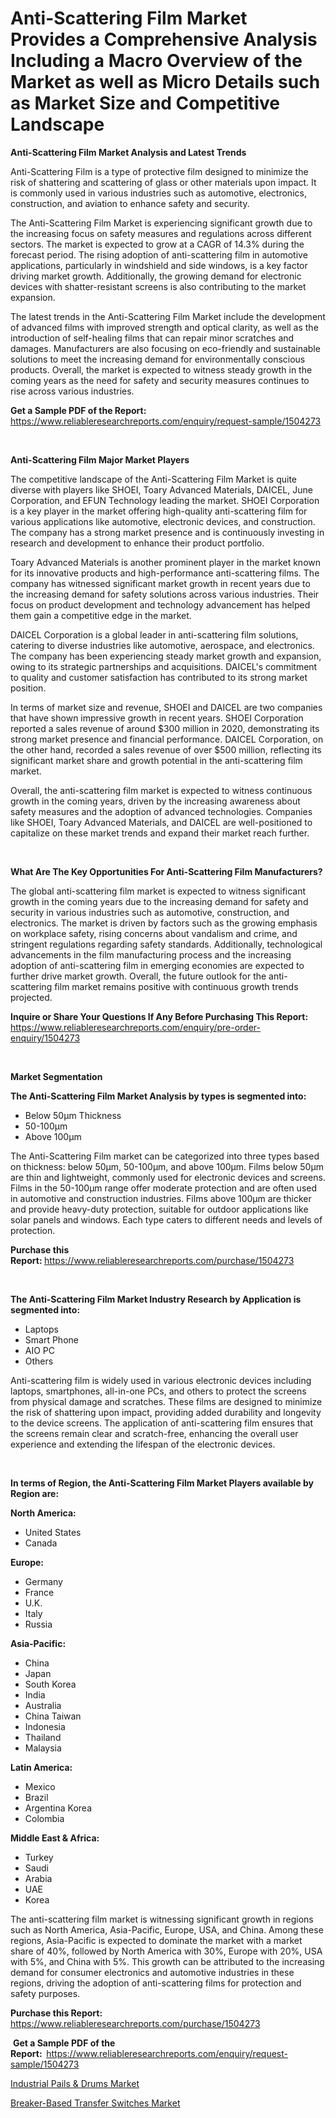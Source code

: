 <p><h1>Anti-Scattering Film Market Provides a Comprehensive Analysis Including a Macro Overview of the Market as well as Micro Details such as Market Size and Competitive Landscape</h1></p><p><strong>Anti-Scattering Film Market Analysis and Latest Trends</strong></p>
<p><p>Anti-Scattering Film is a type of protective film designed to minimize the risk of shattering and scattering of glass or other materials upon impact. It is commonly used in various industries such as automotive, electronics, construction, and aviation to enhance safety and security.</p><p>The Anti-Scattering Film Market is experiencing significant growth due to the increasing focus on safety measures and regulations across different sectors. The market is expected to grow at a CAGR of 14.3% during the forecast period. The rising adoption of anti-scattering film in automotive applications, particularly in windshield and side windows, is a key factor driving market growth. Additionally, the growing demand for electronic devices with shatter-resistant screens is also contributing to the market expansion.</p><p>The latest trends in the Anti-Scattering Film Market include the development of advanced films with improved strength and optical clarity, as well as the introduction of self-healing films that can repair minor scratches and damages. Manufacturers are also focusing on eco-friendly and sustainable solutions to meet the increasing demand for environmentally conscious products. Overall, the market is expected to witness steady growth in the coming years as the need for safety and security measures continues to rise across various industries.</p></p>
<p><strong>Get a Sample PDF of the Report:&nbsp;</strong> <a href="https://www.reliableresearchreports.com/enquiry/request-sample/1504273">https://www.reliableresearchreports.com/enquiry/request-sample/1504273</a></p>
<p>&nbsp;</p>
<p><strong>Anti-Scattering Film Major Market Players</strong></p>
<p><p>The competitive landscape of the Anti-Scattering Film Market is quite diverse with players like SHOEI, Toary Advanced Materials, DAICEL, June Corporation, and EFUN Technology leading the market. SHOEI Corporation is a key player in the market offering high-quality anti-scattering film for various applications like automotive, electronic devices, and construction. The company has a strong market presence and is continuously investing in research and development to enhance their product portfolio.</p><p>Toary Advanced Materials is another prominent player in the market known for its innovative products and high-performance anti-scattering films. The company has witnessed significant market growth in recent years due to the increasing demand for safety solutions across various industries. Their focus on product development and technology advancement has helped them gain a competitive edge in the market.</p><p>DAICEL Corporation is a global leader in anti-scattering film solutions, catering to diverse industries like automotive, aerospace, and electronics. The company has been experiencing steady market growth and expansion, owing to its strategic partnerships and acquisitions. DAICEL's commitment to quality and customer satisfaction has contributed to its strong market position.</p><p>In terms of market size and revenue, SHOEI and DAICEL are two companies that have shown impressive growth in recent years. SHOEI Corporation reported a sales revenue of around $300 million in 2020, demonstrating its strong market presence and financial performance. DAICEL Corporation, on the other hand, recorded a sales revenue of over $500 million, reflecting its significant market share and growth potential in the anti-scattering film market.</p><p>Overall, the anti-scattering film market is expected to witness continuous growth in the coming years, driven by the increasing awareness about safety measures and the adoption of advanced technologies. Companies like SHOEI, Toary Advanced Materials, and DAICEL are well-positioned to capitalize on these market trends and expand their market reach further.</p></p>
<p>&nbsp;</p>
<p><strong>What Are The Key Opportunities For Anti-Scattering Film Manufacturers?</strong></p>
<p><p>The global anti-scattering film market is expected to witness significant growth in the coming years due to the increasing demand for safety and security in various industries such as automotive, construction, and electronics. The market is driven by factors such as the growing emphasis on workplace safety, rising concerns about vandalism and crime, and stringent regulations regarding safety standards. Additionally, technological advancements in the film manufacturing process and the increasing adoption of anti-scattering film in emerging economies are expected to further drive market growth. Overall, the future outlook for the anti-scattering film market remains positive with continuous growth trends projected.</p></p>
<p><strong>Inquire or Share Your Questions If Any Before Purchasing This Report:</strong> <a href="https://www.reliableresearchreports.com/enquiry/pre-order-enquiry/1504273">https://www.reliableresearchreports.com/enquiry/pre-order-enquiry/1504273</a></p>
<p>&nbsp;</p>
<p><strong>Market Segmentation</strong></p>
<p><strong>The Anti-Scattering Film Market Analysis by types is segmented into:</strong></p>
<p><ul><li>Below 50μm Thickness</li><li>50-100μm</li><li>Above 100μm</li></ul></p>
<p><p>The Anti-Scattering Film market can be categorized into three types based on thickness: below 50μm, 50-100μm, and above 100μm. Films below 50μm are thin and lightweight, commonly used for electronic devices and screens. Films in the 50-100μm range offer moderate protection and are often used in automotive and construction industries. Films above 100μm are thicker and provide heavy-duty protection, suitable for outdoor applications like solar panels and windows. Each type caters to different needs and levels of protection.</p></p>
<p><strong>Purchase this Report:&nbsp;</strong><a href="https://www.reliableresearchreports.com/purchase/1504273">https://www.reliableresearchreports.com/purchase/1504273</a></p>
<p>&nbsp;</p>
<p><strong>The Anti-Scattering Film Market Industry Research by Application is segmented into:</strong></p>
<p><ul><li>Laptops</li><li>Smart Phone</li><li>AIO PC</li><li>Others</li></ul></p>
<p><p>Anti-scattering film is widely used in various electronic devices including laptops, smartphones, all-in-one PCs, and others to protect the screens from physical damage and scratches. These films are designed to minimize the risk of shattering upon impact, providing added durability and longevity to the device screens. The application of anti-scattering film ensures that the screens remain clear and scratch-free, enhancing the overall user experience and extending the lifespan of the electronic devices.</p></p>
<p>&nbsp;</p>
<p><strong>In terms of Region, the Anti-Scattering Film Market Players available by Region are:</strong></p>
<p>
    <p> <strong> North America: </strong>
        <ul>
            <li>United States</li>
            <li>Canada</li>
        </ul>
        </p> 
    <p> <strong> Europe: </strong>
        <ul>
            <li>Germany</li>
            <li>France</li>
            <li>U.K.</li>
            <li>Italy</li>
            <li>Russia</li>
        </ul>
        </p> 
    <p> <strong> Asia-Pacific: </strong>
        <ul>
            <li>China</li>
            <li>Japan</li>
            <li>South Korea</li>
            <li>India</li>
            <li>Australia</li>
            <li>China Taiwan</li>
            <li>Indonesia</li>
            <li>Thailand</li>
            <li>Malaysia</li>
        </ul>
        </p> 
    <p> <strong> Latin America: </strong>
        <ul>
            <li>Mexico</li>
            <li>Brazil</li>
            <li>Argentina Korea</li>
            <li>Colombia</li>
        </ul>
        </p> 
    <p> <strong> Middle East & Africa: </strong>
        <ul>
            <li>Turkey</li>
            <li>Saudi</li>
            <li>Arabia</li>
            <li>UAE</li>
            <li>Korea</li>
        </ul>
    </p>
    </p>
<p><p>The anti-scattering film market is witnessing significant growth in regions such as North America, Asia-Pacific, Europe, USA, and China. Among these regions, Asia-Pacific is expected to dominate the market with a market share of 40%, followed by North America with 30%, Europe with 20%, USA with 5%, and China with 5%. This growth can be attributed to the increasing demand for consumer electronics and automotive industries in these regions, driving the adoption of anti-scattering films for protection and safety purposes.</p></p>
<p><strong>Purchase this Report: </strong><a href="https://www.reliableresearchreports.com/purchase/1504273">https://www.reliableresearchreports.com/purchase/1504273</a></p>
<p>&nbsp;<strong>Get a Sample PDF of the Report:&nbsp;&nbsp;</strong><a href="https://www.reliableresearchreports.com/enquiry/request-sample/1504273">https://www.reliableresearchreports.com/enquiry/request-sample/1504273</a></p>
<p><strong></strong></p>
<p><p><a href="https://github.com/lataunyatinikmelvin59ilbd0dv/Market-Research-Report-List-1/blob/main/industrial-pails-drums-market.md">Industrial Pails & Drums Market</a></p><p><a href="https://github.com/JameTravis/Market-Research-Report-List-3/blob/main/breaker-based-transfer-switches-market.md">Breaker-Based Transfer Switches Market</a></p></p>